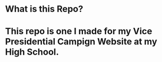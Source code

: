 # What is this Repo?
# 
# This repo is one I made for my Vice Presidential Campign Website at my High School. 
